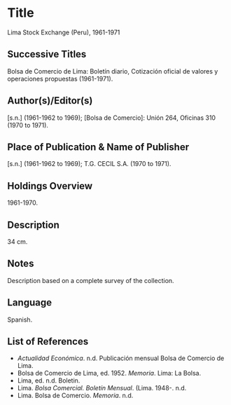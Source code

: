 # Title
Lima Stock Exchange (Peru), 1961-1971

## Successive Titles
Bolsa de Comercio de Lima: Boletín diario, Cotización oficial de valores y operaciones propuestas (1961-1971).

## Author(s)/Editor(s)
[s.n.] (1961-1962 to 1969); [Bolsa de Comercio]: Unión 264, Oficinas 310 (1970 to 1971).

## Place of Publication & Name of Publisher
[s.n.] (1961-1962 to 1969); T.G. CECIL S.A. (1970 to 1971). 

## Holdings Overview
1961-1970.

## Description
34 cm.

## Notes
Description based on a complete survey of the collection.

## Language
Spanish.

## List of References
* *Actualidad Económica*. n.d. Publicación mensual Bolsa de Comercio de Lima.
* Bolsa de Comercio de Lima, ed. 1952. *Memoria*. Lima: La Bolsa.
* Lima, ed. n.d. Boletin.
* Lima. *Bolsa Comercial. Boletín Mensual*. (Lima. 1948-. n.d.
* Lima. Bolsa de Comercio. *Memoria*. n.d.
